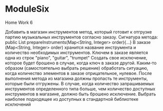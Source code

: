 # ModuleSix
Home Work 6

Добавить в магазин инструментов метод, который готовит к отгрузке партию музыкальных инструментов согласно заказу.
Сигнатура метода:
public List<Instrument> prepareInstruments(Map<String, Integer> order){...}
В заказе (Map<String, Integer> order) хранится название инструмента и количество необходимых инструментов.
Ключем в заказе является одна из строк "piano", "guitar", "trumpet"
Создать свое исключение, которое будет брошено в случае, когда ключ в заказе другой.
Каким-то образом (самостоятельно выбрать решение) обработать ситуацию, когда количество элементов в заказе отрицательное, нулевое.
После выполнения метода из магазина должны пропасть те инструменты, которые были отгружены.
В случае, когда количество запрашиваемых инструментов определенного типа больше, чем количество доступных инструментов в магазине, должно быть брошено исключение. Выбрать наиболее подходящее из доступных в стандартной библиотеке исключений
